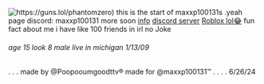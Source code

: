 ![https://guns.lol/phantomzero)](https://github.com/PoopooumgoodTTV/Yeah/assets/173562061/1d90db88-50a5-43d4-87bd-1e563149ea31)
this is the start of maxxp100131s .yeah page
discord: maxxp100131
more soon 
[info](https://guns.lol/phantomzero)
[discord server](none)
[Roblox lol😂](https://www.roblox.com/users/4843920094/profile)
fun fact about me i have like 100 friends in irl no Joke
###### age 15 look 8 male live in michigan 1/13/09
.
.
.
made by @Poopooumgoodttv®
made for @maxxp100131™
.
.
.
.
6/26/24
